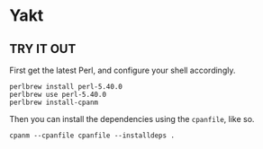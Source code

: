 # Yakt




## TRY IT OUT

First get the latest Perl, and configure your shell accordingly.

```
perlbrew install perl-5.40.0
perlbrew use perl-5.40.0
perlbrew install-cpanm
```

Then you can install the dependencies using the `cpanfile`, like so.

```
cpanm --cpanfile cpanfile --installdeps .
```
